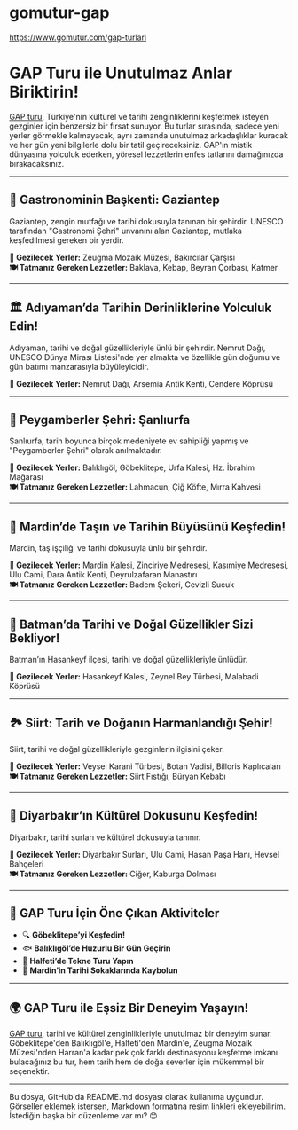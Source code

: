 # gomutur-gap
https://www.gomutur.com/gap-turlari
# **GAP Turu ile Unutulmaz Anlar Biriktirin!**  
[GAP turu](https://www.gomutur.com/gap-turlari), Türkiye'nin kültürel ve tarihi zenginliklerini keşfetmek isteyen gezginler için benzersiz bir fırsat sunuyor. Bu turlar sırasında, sadece yeni yerler görmekle kalmayacak, aynı zamanda unutulmaz arkadaşlıklar kuracak ve her gün yeni bilgilerle dolu bir tatil geçireceksiniz. GAP'ın mistik dünyasına yolculuk ederken, yöresel lezzetlerin enfes tatlarını damağınızda bırakacaksınız.  

---

## 🌟 **Gastronominin Başkenti: Gaziantep**  
Gaziantep, zengin mutfağı ve tarihi dokusuyla tanınan bir şehirdir. UNESCO tarafından "Gastronomi Şehri" unvanını alan Gaziantep, mutlaka keşfedilmesi gereken bir yerdir.  

**📌 Gezilecek Yerler:** Zeugma Mozaik Müzesi, Bakırcılar Çarşısı  
**🍽️ Tatmanız Gereken Lezzetler:** Baklava, Kebap, Beyran Çorbası, Katmer  

---

## 🏛️ **Adıyaman’da Tarihin Derinliklerine Yolculuk Edin!**  
Adıyaman, tarihi ve doğal güzellikleriyle ünlü bir şehirdir. Nemrut Dağı, UNESCO Dünya Mirası Listesi'nde yer almakta ve özellikle gün doğumu ve gün batımı manzarasıyla büyüleyicidir.  

**📌 Gezilecek Yerler:** Nemrut Dağı, Arsemia Antik Kenti, Cendere Köprüsü  

---

## 📜 **Peygamberler Şehri: Şanlıurfa**  
Şanlıurfa, tarih boyunca birçok medeniyete ev sahipliği yapmış ve "Peygamberler Şehri" olarak anılmaktadır.  

**📌 Gezilecek Yerler:** Balıklıgöl, Göbeklitepe, Urfa Kalesi, Hz. İbrahim Mağarası  
**🍽️ Tatmanız Gereken Lezzetler:** Lahmacun, Çiğ Köfte, Mırra Kahvesi  

---

## 🏰 **Mardin’de Taşın ve Tarihin Büyüsünü Keşfedin!**  
Mardin, taş işçiliği ve tarihi dokusuyla ünlü bir şehirdir.  

**📌 Gezilecek Yerler:** Mardin Kalesi, Zinciriye Medresesi, Kasımiye Medresesi, Ulu Cami, Dara Antik Kenti, Deyrulzafaran Manastırı  
**🍽️ Tatmanız Gereken Lezzetler:** Badem Şekeri, Cevizli Sucuk  

---

## 🌊 **Batman’da Tarihi ve Doğal Güzellikler Sizi Bekliyor!**  
Batman’ın Hasankeyf ilçesi, tarihi ve doğal güzellikleriyle ünlüdür.  

**📌 Gezilecek Yerler:** Hasankeyf Kalesi, Zeynel Bey Türbesi, Malabadi Köprüsü  

---

## 🏞️ **Siirt: Tarih ve Doğanın Harmanlandığı Şehir!**  
Siirt, tarihi ve doğal güzellikleriyle gezginlerin ilgisini çeker.  

**📌 Gezilecek Yerler:** Veysel Karani Türbesi, Botan Vadisi, Billoris Kaplıcaları  
**🍽️ Tatmanız Gereken Lezzetler:** Siirt Fıstığı, Büryan Kebabı  

---

## 🌇 **Diyarbakır’ın Kültürel Dokusunu Keşfedin!**  
Diyarbakır, tarihi surları ve kültürel dokusuyla tanınır.  

**📌 Gezilecek Yerler:** Diyarbakır Surları, Ulu Cami, Hasan Paşa Hanı, Hevsel Bahçeleri  
**🍽️ Tatmanız Gereken Lezzetler:** Ciğer, Kaburga Dolması  

---

## 🎒 **GAP Turu İçin Öne Çıkan Aktiviteler**  
- 🔍 **Göbeklitepe’yi Keşfedin!**  
- 🐟 **Balıklıgöl’de Huzurlu Bir Gün Geçirin**  
- 🚤 **Halfeti’de Tekne Turu Yapın**  
- 🌆 **Mardin’in Tarihi Sokaklarında Kaybolun**  

---

## 🌍 **GAP Turu ile Eşsiz Bir Deneyim Yaşayın!**  
[GAP turu](https://www.gomutur.com/gap-turlari), tarihi ve kültürel zenginlikleriyle unutulmaz bir deneyim sunar. Göbeklitepe'den Balıklıgöl'e, Halfeti'den Mardin'e, Zeugma Mozaik Müzesi'nden Harran'a kadar pek çok farklı destinasyonu keşfetme imkanı bulacağınız bu tur, hem tarih hem de doğa severler için mükemmel bir seçenektir.  

---

Bu dosya, GitHub'da README.md dosyası olarak kullanıma uygundur. Görseller eklemek istersen, Markdown formatına resim linkleri ekleyebilirim.  
İstediğin başka bir düzenleme var mı? 😊  
